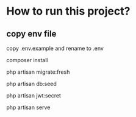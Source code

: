 # How to run this project?

## copy env file

copy .env.example and rename to .env

composer install

php artisan migrate:fresh

php artisan db:seed

php artisan jwt:secret

php artisan serve
